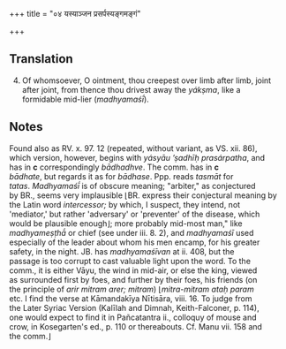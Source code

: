 +++
title = "०४ यस्याञ्जन प्रसर्पस्यङ्गमङ्गं"

+++
## Translation
4. Of whomsoever, O ointment, thou creepest over limb after limb, joint  
after joint, from thence thou drivest away the *yákṣma*, like a  
formidable mid-lier (*madhyamaśī́*).

## Notes
Found also as RV. x. 97. 12 (repeated, without variant, as VS. xii. 86),  
which version, however, begins with *yásyāu ’ṣadhīḥ prasárpatha*, and  
has in **c** correspondingly *bādhadhve*. The comm. has in **c**  
*bādhate*, but regards it as for *bādhase*. Ppp. reads *tasmāt* for  
*tatas*. *Madhyamaśī́* is of obscure meaning; "arbiter," as conjectured  
by BR., seems very implausible ⌊BR. express their conjectural meaning by  
the Latin word *intercessor;* by which, I suspect, they intend, not  
'mediator,' but rather 'adversary' or 'preventer' of the disease, which  
would be plausible enough⌋; more probably mid-most man," like  
*madhyameṣṭhā́* or chief (see under iii. 8. 2), and *madhyamaśī* used  
especially of the leader about whom his men encamp, for his greater  
safety, in the night. JB. has *madhyamaśīvan* at ii. 408, but the  
passage is too corrupt to cast valuable light upon the word. To the  
comm., it is either Vāyu, the wind in mid-air, or else the king, viewed  
as surrounded first by foes, and further by their foes, his friends (on  
the principle of *arir mitram arer; mitram*) ⌊*mitra-mitram ataḥ param*  
etc. I find the verse at Kāmandakīya Nītisāra, viii. 16. To judge from  
the Later Syriac Version (Kalīlah and Dimnah, Keith-Falconer, p. 114),  
one would expect to find it in Pañcatantra ii., colloquy of mouse and  
crow, in Kosegarten's ed., p. 110 or thereabouts. Cf. Manu vii. 158 and  
the comm.⌋
